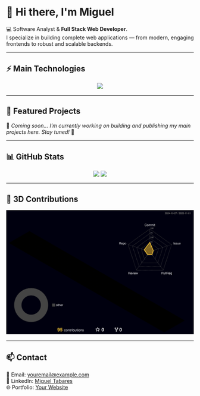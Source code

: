 # 👋 Hi there, I'm Miguel

💻 Software Analyst & **Full Stack Web Developer**.  
I specialize in building complete web applications — from modern, engaging frontends to robust and scalable backends.  

---

## ⚡ Main Technologies  
<p align="center">
  <img src="https://skillicons.dev/icons?i=js,ts,html,css,react,nodejs,express,mysql,python,git,github,docker,azure" />
</p>

---

## 📌 Featured Projects  

🚧 *Coming soon... I’m currently working on building and publishing my main projects here. Stay tuned!* 🚀  

---

## 📊 GitHub Stats  

<p align="center">
  <img src="https://github-readme-stats.vercel.app/api?username=MigueDev-FS&show_icons=true&theme=tokyonight" height="165"/>
  <img src="https://github-readme-stats.vercel.app/api/top-langs/?username=MigueDev-FS&layout=compact&theme=tokyonight" height="165"/>
</p>

---

## 🐉 3D Contributions  
<p align="center">
  <img src="./profile-3D-contrib/profile-night-rainbow.svg" width="600" alt="3D contributions"/>
</p>

---

## 📫 Contact  
📧 Email: [youremail@example.com](mailto:youremail@example.com)  
💼 LinkedIn: [Miguel Tabares](https://co.linkedin.com/in/miguel-tabares-334988356)  
🌐 Portfolio: [Your Website](https://yourwebsite.com)  
